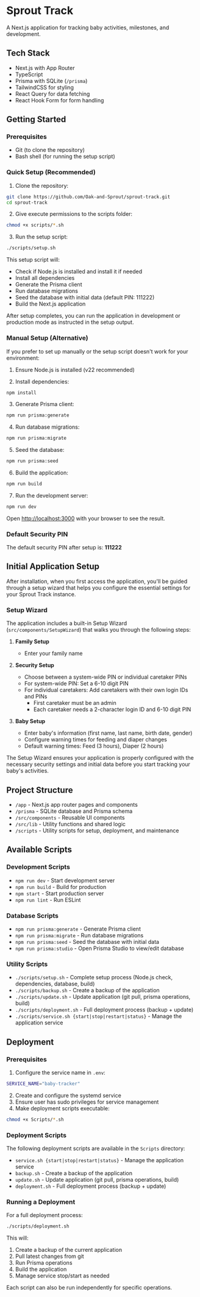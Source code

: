 # Sprout Track

A Next.js application for tracking baby activities, milestones, and development.

## Tech Stack

- Next.js with App Router
- TypeScript
- Prisma with SQLite (`/prisma`)
- TailwindCSS for styling
- React Query for data fetching
- React Hook Form for form handling

## Getting Started

### Prerequisites

- Git (to clone the repository)
- Bash shell (for running the setup script)

### Quick Setup (Recommended)

1. Clone the repository:
```bash
git clone https://github.com/Oak-and-Sprout/sprout-track.git
cd sprout-track
```

2. Give execute permissions to the scripts folder:
```bash
chmod +x scripts/*.sh
```

3. Run the setup script:
```bash
./scripts/setup.sh
```

This setup script will:
- Check if Node.js is installed and install it if needed
- Install all dependencies
- Generate the Prisma client
- Run database migrations
- Seed the database with initial data (default PIN: 111222)
- Build the Next.js application

After setup completes, you can run the application in development or production mode as instructed in the setup output.

### Manual Setup (Alternative)

If you prefer to set up manually or the setup script doesn't work for your environment:

1. Ensure Node.js is installed (v22 recommended)

2. Install dependencies:
```bash
npm install
```

3. Generate Prisma client:
```bash
npm run prisma:generate
```

4. Run database migrations:
```bash
npm run prisma:migrate
```

5. Seed the database:
```bash
npm run prisma:seed
```

6. Build the application:
```bash
npm run build
```

7. Run the development server:
```bash
npm run dev
```

Open [http://localhost:3000](http://localhost:3000) with your browser to see the result.

### Default Security PIN

The default security PIN after setup is: **111222**

## Initial Application Setup

After installation, when you first access the application, you'll be guided through a setup wizard that helps you configure the essential settings for your Sprout Track instance.

### Setup Wizard

The application includes a built-in Setup Wizard (`src/components/SetupWizard`) that walks you through the following steps:

1. **Family Setup**
   - Enter your family name

2. **Security Setup**
   - Choose between a system-wide PIN or individual caretaker PINs
   - For system-wide PIN: Set a 6-10 digit PIN
   - For individual caretakers: Add caretakers with their own login IDs and PINs
     - First caretaker must be an admin
     - Each caretaker needs a 2-character login ID and 6-10 digit PIN

3. **Baby Setup**
   - Enter baby's information (first name, last name, birth date, gender)
   - Configure warning times for feeding and diaper changes
   - Default warning times: Feed (3 hours), Diaper (2 hours)

The Setup Wizard ensures your application is properly configured with the necessary security settings and initial data before you start tracking your baby's activities.

## Project Structure

- `/app` - Next.js app router pages and components
- `/prisma` - SQLite database and Prisma schema
- `/src/components` - Reusable UI components
- `/src/lib` - Utility functions and shared logic
- `/scripts` - Utility scripts for setup, deployment, and maintenance

## Available Scripts

### Development Scripts

- `npm run dev` - Start development server
- `npm run build` - Build for production
- `npm start` - Start production server
- `npm run lint` - Run ESLint

### Database Scripts

- `npm run prisma:generate` - Generate Prisma client
- `npm run prisma:migrate` - Run database migrations
- `npm run prisma:seed` - Seed the database with initial data
- `npm run prisma:studio` - Open Prisma Studio to view/edit database

### Utility Scripts

- `./scripts/setup.sh` - Complete setup process (Node.js check, dependencies, database, build)
- `./scripts/backup.sh` - Create a backup of the application
- `./scripts/update.sh` - Update application (git pull, prisma operations, build)
- `./scripts/deployment.sh` - Full deployment process (backup + update)
- `./scripts/service.sh {start|stop|restart|status}` - Manage the application service

## Deployment

### Prerequisites

1. Configure the service name in `.env`:
```bash
SERVICE_NAME="baby-tracker"
```

2. Create and configure the systemd service
3. Ensure user has sudo privileges for service management
4. Make deployment scripts executable:
```bash
chmod +x Scripts/*.sh
```

### Deployment Scripts

The following deployment scripts are available in the `Scripts` directory:

- `service.sh {start|stop|restart|status}` - Manage the application service
- `backup.sh` - Create a backup of the application
- `update.sh` - Update application (git pull, prisma operations, build)
- `deployment.sh` - Full deployment process (backup + update)

### Running a Deployment

For a full deployment process:
```bash
./scripts/deployment.sh
```

This will:
1. Create a backup of the current application
2. Pull latest changes from git
3. Run Prisma operations
4. Build the application
5. Manage service stop/start as needed

Each script can also be run independently for specific operations.
